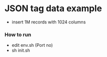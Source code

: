 # JSON tag data example
  - insert 1M records with 1024 columns
### How to run
  - edit env.sh (Port no)
  - sh init.sh
